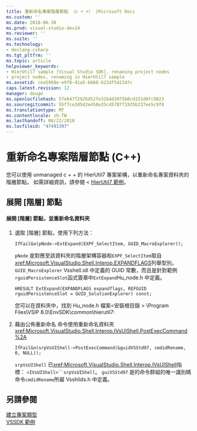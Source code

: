 ```yaml
---
title: 重新命名專案階層節點 （c + +） |Microsoft Docs
ms.custom: ''
ms.date: 2018-06-30
ms.prod: visual-studio-dev14
ms.reviewer: ''
ms.suite: ''
ms.technology:
- devlang-csharp
ms.tgt_pltfrm: ''
ms.topic: article
helpviewer_keywords:
- HierUtil7 sample [Visual Studio SDK], renaming project nodes
- project nodes, renaming in HierUtil7 sample
ms.assetid: cea5968e-e9f8-41a5-b068-622df542247c
caps.latest.revision: 12
manager: douge
ms.openlocfilehash: 57e647f2926452fe32b4d3975b0cd151d0fc9823
ms.sourcegitcommit: 55f7ce2d5d2e458e35c45787f1935b237ee5c9f8
ms.translationtype: MT
ms.contentlocale: zh-TW
ms.lasthandoff: 08/22/2018
ms.locfileid: "47491397"
---
```

# <a name="renaming-project-hierarchy-nodes-c"></a>重新命名專案階層節點 (C++)
您可以使用 unmanaged c + + 的 HierUtil7 專案架構，以重新命名專案資料夾的階層節點。 如需詳細資訊，請參閱 < [HierUtil7 範例](http://msdn.microsoft.com/en-us/29c15184-a70c-4813-86c2-fb1d47442d11)。  
  
## <a name="expanding-the-hierarchy-node"></a>展開 [階層] 節點  
  
#### <a name="to-expand-the-hierarchy-node-and-rename-the-folder"></a>展開 [階層] 節點，並重新命名資料夾  
  
1.  選取 [階層] 節點，使用下列方法：  
  
    ```  
    IfFailGo(pNode->ExtExpand(EXPF_SelectItem, GUID_MacroExplorer));  
    ```  
  
     `pNode` 是對應至該資料夾的階層架構容器和`EXPF_SelectItem`取自<xref:Microsoft.VisualStudio.Shell.Interop.EXPANDFLAGS>列舉型別。 `GUID_MacroExplorer` Vsshell.idl 中定義的 GUID 常數，而且是針對範例`rguidPersistenceSlot`函式簽章中`ExtExpand`Hu_node.h 中定義。  
  
    ```  
    HRESULT ExtExpand(EXPANDFLAGS expandflags, REFGUID rguidPersistenceSlot = GUID_SolutionExplorer) const;  
    ```  
  
     您可以在資料夾中，找到 Hu_node.h 檔案\<安裝根目錄 > \Program Files\VSIP 8.0\EnvSDK\common\hierutil7:  
  
2.  藉由公佈重新命名 命令使用重新命名資料夾 <xref:Microsoft.VisualStudio.Shell.Interop.IVsUIShell.PostExecCommand%2A>  
  
    ```  
    IfFailGo(srpVsUIShell->PostExecCommand(&guidVSStd97, cmdidRename, 0, NULL));  
    ```  
  
     `srpVsUIShell` 已<xref:Microsoft.VisualStudio.Shell.Interop.IVsUIShell>指標： `<IVsUIShell>``srpVsUIShell`。 `guiVSStd97` 是的命令群組的唯一識別碼命令`cmdidRename`所屬 Vsshlids.h 中定義。  
  
## <a name="see-also"></a>另請參閱  
 [建立專案類型](../extensibility/internals/creating-project-types.md)   
 [VSSDK 範例](../misc/vssdk-samples.md)